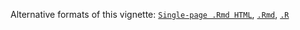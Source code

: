 Alternative formats of this vignette:
[`Single-page .Rmd HTML`](https://htmlpreview.github.io/?https://github.com/tgirke/longevityTools/blob/master/vignettes/longevityTools_eDRUG.html),
[`.Rmd`](https://raw.githubusercontent.com/tgirke/longevityTools/master/vignettes/longevityTools_eDRUG.Rmd),
[`.R`](https://raw.githubusercontent.com/tgirke/longevityTools/master/vignettes/longevityTools_eDRUG.R)
